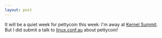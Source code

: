 ```yaml
---
layout: post
---
```


It will be a quiet week for pettycoin this week: I'm away at
[Kernel Summit](http://events.linuxfoundation.org/events/linux-kernel-summit).
But I did submit a talk to [linux.conf.au](http://lca2015.linux.org.au/)
about pettycoin!
